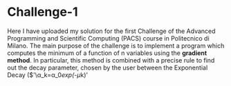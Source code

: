 # Challenge-1
Here I have uploaded my solution for the first Challenge of the Advanced Programming and Scientific Computing (PACS) course in Politecnico di Milano.
The main purpose of the challenge is to implement a program which computes the minimum of a function of n variables using the **gradient method**.
In particular, this method is combined with a precise rule to find out the decay parameter, chosen by the user between the Exponential Decay ($'\α_k=α_0*exp(-μ*k)\'
